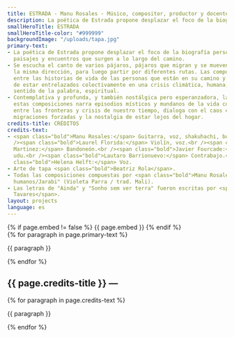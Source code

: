 ```yaml
---
title: ESTRADA - Manu Rosales - Músico, compositor, productor y docente
description: La poética de Estrada propone desplazar el foco de la biografía personal hacia los paisajes y encuentros que surgen a lo largo del camino.
smallHeroTitle: ESTRADA
smallHeroTitle-color: "#999999"
backgroundImage: "/uploads/tapa.jpg"
primary-text:
- La poética de Estrada propone desplazar el foco de la biografía personal hacia los
  paisajes y encuentros que surgen a lo largo del camino.
- Se escucha el canto de varios pájaros, pájaros que migran y se mueven juntos en
  la misma dirección, para luego partir por diferentes rutas. Las composiciones oscilan
  entre las historias de vida de las personas que están en su camino y la sensación/certeza
  de estar entrelazados colectivamente en una crisis climática, humana, y en cierto
  sentido de la palabra, espiritual.
- Contemplativa y profunda, y también nostálgica pero esperanzadora, la poética de
  estas composiciones narra episodios místicos y mundanos de la vida cotidiana, transitando
  entre las fronteras y crisis de nuestro tiempo, dialoga con el caos climático, las
  migraciones forzadas y la nostalgia de estar lejos del hogar.
credits-title: CRÉDITOS
credits-text:
- <span class="bold">Manu Rosales:</span> Guitarra, voz, shakuhachi, bombo, qraqeb.<br
  /><span class="bold">Laurel Florida:</span> Violín, voz.<br /><span class="bold">Francisco
  Martinez:</span> Bandoneón.<br /><span class="bold">Javier Fourcade:</span> Tabla,
  udu.<br /><span class="bold">Lautaro Barrionuevo:</span> Contrabajo.<br /><span
  class="bold">Helena Helft:</span> Voz.
- Arte de tapa <span class="bold">Beatriz Rola</span>.
- Todas las composiciones compuestas por <span class="bold">Manu Rosales</span>, excepto  "Jardines
  humanos/Jarabi" (Violeta Parra / trad. Mali).
- Las letras de "Ainda" y "Sonho sem ver terra" fueron escritas por <span class="bold">Pavel
  Tavares</span>.
layout: projects
language: es
---
```


<section>
    {% if page.embed != false %}
        {{ page.embed }}
    {% endif %}
    <div>
        {% for paragraph in page.primary-text %}
            <p>
                {{ paragraph }}
            </p>
        {% endfor %}
    </div>
    <h2>
        {{ page.credits-title }} —
    </h2>
    <div>
        {% for paragraph in page.credits-text %}
            <p>
                {{ paragraph }}
            </p>
        {% endfor %}
    </div>
</section>